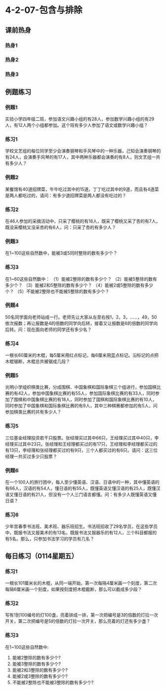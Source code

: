 # 4-2-07-包含与排除

## 课前热身

### 热身1



### 热身2



### 热身3



## 例题练习

### 例题1

实验小学四年级二班，参加语文兴趣小组的有28人，参加数学兴趣小组的有29人，有12人两个小组都参加。这个班有多少人参加了语文或数学兴趣小组？



### 练习1

学校文艺组的每位同学至少会演奏钢琴和手风琴中的一种乐器，己知会演奏钢琴的有24人，会演奏手风琴的有17人，其中两种乐器都会演奏的有8人，则文艺组一共有多少人？



### 例题2

某餐馆有40道招牌菜，牛牛吃过其中的15道，丁丁吃过其中的9道，而且有4道菜是两人都吃过的，请问：有多少道招牌菜是两人都没有吃过的？



### 练习2

在46人参加的采摘活动中，只采了樱桃的有18人，既采了樱桃又采了杏的有7人，既没采樱桃又没采杏的有6人，问：只采了杏的有多少人？



### 例题3

在1~100这些自然数中，能被3或5同时整除的数有多少个？



### 练习3

在1~60这些自然数中：
（1）能被2整除的数有多少个？
（2）能被5整除的数有多少个？
（3）能被2和5整除的数有多少个？
（4）能被2或5整除的数有多少个？
（5）不能被2整除也不能被5整除的数有多少个？



### 例题4

50名同学面向老师站成一行。老师先让大家从左至右按1，2，3，……，49，50依次报数；再让报数是4的倍数的同学向后转，接着又让报数是6的倍数的同学向后转。问：现在面向老师的同学还有多少名？



### 练习4

一根长60厘米的木棍，每5厘米用红点标记，每6厘米用蓝点标记。沿标记的点把木棍锯断，木棍总共被锯成几段？

### 例题5

光明小学组织棋类比赛，分成围棋、中国象棋和国际象棋三个组进行，参加国棋比赛的有42人，参加中国象棋比赛的有55人，参加国际象棋比赛的有33人，同时参加了围棋和中国象棋比赛的有18人，同时参加了国棋和国际象棋比赛的有10人，同时参加了中国象棋和国际象棋比赛的有9人，其中三种棋赛都参加的有5人，问参加棋类比赛的共有多少人？

### 练习5

三位基金经理投资若干只股票。张经理买过其中66只，王经理买过其中40只，李经理买过其中23只。张经理和王经理都买过的有17只，王经理和李经理都买过的有13只，李经理和张经理都买过的有9只，三个人都买过的有6只。请问：这三位经理一共买过多少只股票？

### 例题6

在一个100人的旅行团中，每人至少懂英语、汉语、日语中的一种，其中懂英语的有66人，汉语的有54人，懂日语的有55人，既懂英语又懂汉语的有25人，既懂汉语又懂日语的有21人，但没有一个人三门语言都懂。问：有多少人既懂英语又懂日语？

### 练习6

少年宫春季书法班、美术班、器乐班招生。书法班招收了29名学员，在这些学员中，既报书法又报美术的有13名，既报书法又报器乐的有12人，三个科目都报的有5名。那么，只参加书法学习的学员有几名？

## 每日练习（0114星期五）

### 练习1

一根长101厘米长的木棍，从同一端开始，第一次每隔4厘米画一个刻度，第二次每隔6厘米画一个刻度，如果按刻度把木棍截断，那么可以截成多少段？



### 练习2

写有1到100编号的灯100盏，亮着排成一排，第一次把编号是3的倍数的灯拉一次开关，第二次把编号是5的倍数的灯拉一次开关，那么亮着的灯还有多少盏？



### 练习3

在1~100这些自然数中:

1. 能被2整除的数有多少个?
2. 能被3整除的数有多少个?
3. 能被2和3整除的数有多少个?
4. 能被2或3整除的数有多少个?
5. 不能被2整除也不能被3整除的数有多少个?
